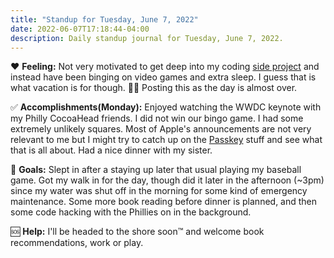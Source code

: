 ```yaml
---
title: "Standup for Tuesday, June 7, 2022"
date: 2022-06-07T17:18:44-04:00
description: Daily standup journal for Tuesday, June 7, 2022.
---
```


❤️ **Feeling:** Not very motivated to get deep into my coding [side project] and instead have been binging on video games and extra sleep. I guess that is what vacation is for though. 🤷‍♂️ Posting this as the day is almost over.

✅ **Accomplishments(Monday):** Enjoyed watching the WWDC keynote with my Philly CocoaHead friends. I did not win our bingo game. I had some extremely unlikely squares. Most of Apple's announcements are not very relevant to me but I might try to catch up on the [Passkey] stuff and see what that is all about. Had a nice dinner with my sister.

[side project]: https://mikezornek.com/posts/2022/6/side-project-idea-audit/
[Passkey]: https://developer.apple.com/passkeys/

🥅 **Goals:** Slept in after a staying up later that usual playing my baseball game. Got my walk in for the day, though did it later in the afternoon (~3pm) since my water was shut off in the morning for some kind of emergency maintenance. Some more book reading before dinner is planned, and then some code hacking with the Phillies on in the background.

🆘 **Help:** I'll be headed to the shore soon™ and welcome book recommendations, work or play.
